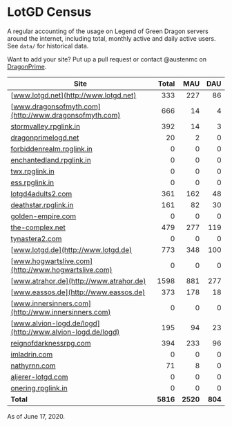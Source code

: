 # LotGD Census
A regular accounting of the usage on Legend of Green Dragon servers around the internet, including total, monthly active and daily active users. See `data/` for historical data.

Want to add your site? Put up a pull request or contact @austenmc on [DragonPrime](http://dragonprime.net).


Site | Total | MAU | DAU
--- | ---:| ---:| ---:
[www.lotgd.net](http://www.lotgd.net)|333|227|86
[www.dragonsofmyth.com](http://www.dragonsofmyth.com)|666|14|4
[stormvalley.rpglink.in](http://stormvalley.rpglink.in)|392|14|3
[dragonprimelogd.net](http://dragonprimelogd.net)|20|2|0
[forbiddenrealm.rpglink.in](http://forbiddenrealm.rpglink.in)|0|0|0
[enchantedland.rpglink.in](http://enchantedland.rpglink.in)|0|0|0
[twx.rpglink.in](http://twx.rpglink.in)|0|0|0
[ess.rpglink.in](http://ess.rpglink.in)|0|0|0
[lotgd4adults2.com](http://lotgd4adults2.com)|361|162|48
[deathstar.rpglink.in](http://deathstar.rpglink.in)|161|82|30
[golden-empire.com](http://golden-empire.com)|0|0|0
[the-complex.net](http://the-complex.net)|479|277|119
[tynastera2.com](http://tynastera2.com)|0|0|0
[www.lotgd.de](http://www.lotgd.de)|773|348|100
[www.hogwartslive.com](http://www.hogwartslive.com)|0|0|0
[www.atrahor.de](http://www.atrahor.de)|1598|881|277
[www.eassos.de](http://www.eassos.de)|373|178|18
[www.innersinners.com](http://www.innersinners.com)|0|0|0
[www.alvion-logd.de/logd](http://www.alvion-logd.de/logd)|195|94|23
[reignofdarknessrpg.com](http://reignofdarknessrpg.com)|394|233|96
[imladrin.com](http://imladrin.com)|0|0|0
[nathyrnn.com](http://nathyrnn.com)|71|8|0
[aljerer-lotgd.com](http://aljerer-lotgd.com)|0|0|0
[onering.rpglink.in](http://onering.rpglink.in)|0|0|0
**Total**|**5816**|**2520**|**804**

As of June 17, 2020.
